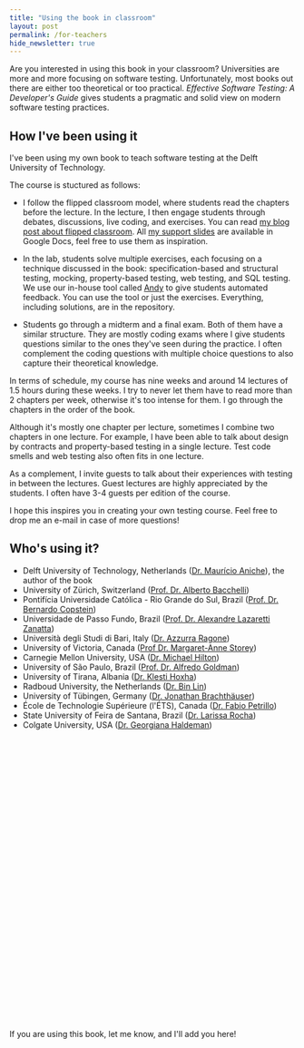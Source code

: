 ```yaml
---
title: "Using the book in classroom"
layout: post
permalink: /for-teachers
hide_newsletter: true
---
```


Are you interested in using this book in your classroom? Universities are more and more focusing on software testing. Unfortunately, most books out there are either too theoretical or too practical. _Effective Software Testing: A Developer's Guide_ gives students a pragmatic and solid view on modern software testing practices. 

## How I've been using it

I've been using my own book to teach software testing at the Delft University of Technology. 

The course is stuctured as follows:

* I follow the flipped classroom model, where students read the chapters before the lecture. In the lecture, I then engage students through debates, discussions, live coding, and exercises. You can read [my blog post about flipped classroom](https://www.mauricioaniche.com/blog/what-did-i-learn-from-flipping-my-classroom/). All [my support slides](https://drive.google.com/drive/folders/1rFcF4Ia32q-8NOKIcBm3xzVE2tMm8U_J?usp=drive_link) are available in Google Docs, feel free to use them as inspiration.

* In the lab, students solve multiple exercises, each focusing on a technique discussed in the book: specification-based and structural testing, mocking, property-based testing, web testing, and SQL testing. We use our in-house tool called [Andy](https://github.com/SERG-Delft/andy) to give students automated feedback. You can use the tool or just the exercises. Everything, including solutions, are in the repository. 

* Students go through a midterm and a final exam. Both of them have a similar structure. They are mostly coding exams where I give students questions similar to the ones they've seen during the practice. I often complement the coding questions with multiple choice questions to also capture their theoretical knowledge.

In terms of schedule, my course has nine weeks and around 14 lectures of 1.5 hours during these weeks. I try to never let them have to read more than 2 chapters per week, otherwise it's too intense for them. I go through the chapters in the order of the book. 

Although it's mostly one chapter per lecture, sometimes I combine two chapters in one lecture. For example, I have been able to talk about design by contracts and property-based testing in a single lecture. Test code smells and web testing also often fits in one lecture.

As a complement, I invite guests to talk about their experiences with testing in between the lectures. Guest lectures are highly appreciated by the students. I often have 3-4 guests per edition of the course.

I hope this inspires you in creating your own testing course. Feel free to drop me an e-mail in case of more questions!


## Who's using it?

* Delft University of Technology, Netherlands ([Dr. Maurício Aniche](https://www.mauricioaniche.com)), the author of the book
* University of Zürich, Switzerland ([Prof. Dr. Alberto Bacchelli](https://sback.it))
* Pontifícia Universidade Católica - Rio Grande do Sul, Brazil ([Prof. Dr. Bernardo Copstein](https://www.linkedin.com/in/bernardo-copstein-3226095))
* Universidade de Passo Fundo, Brazil ([Prof. Dr. Alexandre Lazaretti Zanatta](https://www.linkedin.com/in/alexandre-lazaretti-zanatta-b7a461115/))
* Università degli Studi di Bari, Italy ([Dr. Azzurra Ragone](https://www.linkedin.com/in/azzurraragone/))
* University of Victoria, Canada ([Prof Dr. Margaret-Anne Storey](https://www.margaretstorey.com/))
* Carnegie Mellon University, USA ([Dr. Michael Hilton](https://www.cs.cmu.edu/~mhilton/))
* University of São Paulo, Brazil ([Prof. Dr. Alfredo Goldman](https://www.ime.usp.br/~gold/new/))
* University of Tirana, Albania ([Dr. Klesti Hoxha](https://klestihoxha.al))
* Radboud University, the Netherlands ([Dr. Bin Lin](https://binlin.info/))
* University of Tübingen, Germany ([Dr. Jonathan Brachthäuser](https://se.cs.uni-tuebingen.de/group/))
* École de Technologie Supérieure (l'ÉTS), Canada ([Dr. Fabio Petrillo](https://www.etsmtl.ca/en/research/professors/fpetrillo/))
* State University of Feira de Santana, Brazil ([Dr. Larissa Rocha](https://pgcc.uefs.br/sobre/docentes/larissa))
* Colgate University, USA ([Dr. Georgiana Haldeman](https://www.colgate.edu/about/directory/ghaldeman))

<div id="regions_div" style="width: 900px; height: 500px;"></div>

If you are using this book, let me know, and I'll add you here!

<script type="text/javascript" src="https://www.gstatic.com/charts/loader.js"></script>

<script type="text/javascript">
  google.charts.load('current', {
    'packages':['geochart'],
  });
  google.charts.setOnLoadCallback(drawRegionsMap);

  function drawRegionsMap() {
    var data = google.visualization.arrayToDataTable([
      ['Country', 'Popularity'],
      ['Netherlands', 100],
      ['Brazil', 100],
      ['Italy', 100],
      ['Canada', 100],
      ['United States', 100],
      ['Albania', 100],
      ['Germany', 100],
      ['Switzerland', 100]
    ]);

    var options = {};

    var chart = new google.visualization.GeoChart(document.getElementById('regions_div'));

    chart.draw(data, options);
  }
</script>
